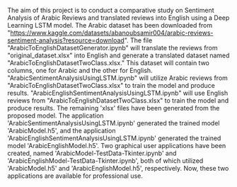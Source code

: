 The aim of this project is to conduct a comparative study on Sentiment Analysis of Arabic Reviews and translated reviews into English using a Deep Learning LSTM model.
The Arabic dataset has been downloaded from "https://www.kaggle.com/datasets/abanoubsamir004/arabic-reviews-sentiment-analysis?resource=download".
The file "ArabicToEnglishDatasetGenerator.ipynb" will translate the reviews from "original_dataset.xlsx" into English and generate a translated dataset named "ArabicToEnglishDatasetTwoClass.xlsx." This dataset will contain two columns, one for Arabic and the other for English.
"ArabicSentimentAnalysisUsingLSTM.ipynb" will utilize Arabic reviews from "ArabicToEnglishDatasetTwoClass.xlsx" to train the model and produce results.
"ArabicEnglishSentimentAnalysisUsingLSTM.ipynb" will use English reviews from "ArabicToEnglishDatasetTwoClass.xlsx" to train the model and produce results.
The remaining 'xlsx' files have been generated from the proposed model.
The application 'ArabicSentimentAnalysisUsingLSTM.ipynb' generated the trained model 'ArabicModel.h5', and the application 'ArabicEnglishSentimentAnalysisUsingLSTM.ipynb' generated the trained model 'ArabicEnglishModel.h5'. 
Two graphical user applications have been created, named 'ArabicModel-TestData-Tkinter.ipynb' and 'ArabicEnglishModel-TestData-Tkinter.ipynb', both of which utilized 'ArabicModel.h5' and 'ArabicEnglishModel.h5', respectively. 
Now, these two applications are available for professional use.
